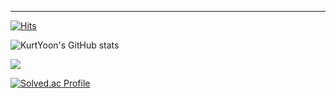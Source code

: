 

---

[![Hits](https://hits.seeyoufarm.com/api/count/incr/badge.svg?url=https%3A%2F%2Fgithub.com%2FKurtYoon&count_bg=%23BEBBBB&title_bg=%23555555&icon=&icon_color=%23E7E7E7&title=hits&edge_flat=false)](https://hits.seeyoufarm.com)

![KurtYoon's GitHub stats](https://github-readme-stats.vercel.app/api?username=KurtYoon&show_icons=true&theme=dark)

 <img src="http://mazandi.herokuapp.com/api?handle={kurtyoon}&theme=warm"/>

[![Solved.ac Profile](http://mazassumnida.wtf/api/v2/generate_badge?boj=kurtyoon)](https://solved.ac/kurtyoon/)
